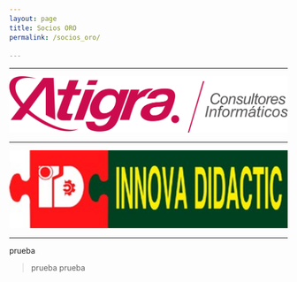 ```yaml
---
layout: page
title: Socios ORO
permalink: /socios_oro/

---
```




* * *


[<img src="/images/logos/atigra.png" width="800">](https://atigra.es/)

* * *

[<img src="/images/logos/innova-didactic-logo.jpg" width="800">](https://shop.innovadidactic.com/es/)


* * *

prueba
> prueba
>prueba
>

